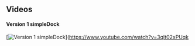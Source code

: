 ## Videos

#### Version 1 simpleDock

[![Version 1 simpleDock](https://img.youtube.com/vi/3qlt02xPUqk/0.jpg)](https://www.youtube.com/watch?v=3qlt02xPUqk
